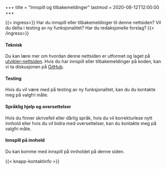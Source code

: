 +++
title = "Innspill og tilbakemeldinger"
lastmod = 2020-08-12T12:00:00
+++

{{< ingress>}}
Har du innspill eller tilbakemeldinger til denne nettsiden? Vil du delta i testing av ny
funksjonalitet? Har du redaksjonelle forslag?
{{< /ingress>}}

#### Teknisk

Du kan lære mer om hvordan denne nettsiden er utformet og laget på
[utvikler-nettsiden](../utvikler). Hvis du har innspill eller tilbakemeldinger på koden, kan vi ta
diskusjonen på [GitHub](https://github.com/Stigjb/pdog.no).

#### Testing

Hvis du vil være med på testing av ny funksjonalitet, kan du du kontakte meg på valgfri måte.

#### Språklig hjelp og oversettelser

Hvis du finner skrivefeil eller dårlig språk, hvis du vil korrekturlese nytt innhold eller hvis du
vil bidra med oversettelser, kan du kontakte meg på valgfri måte.

#### Innspill på innhold

Du kan komme med innspill på innholdet på denne siden.

{{< knapp-kontaktinfo >}}
